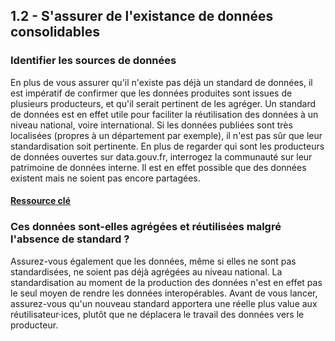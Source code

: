 ## 1.2 - S'assurer de l'existance de données consolidables

### Identifier les sources de données 

En plus de vous assurer qu'il n'existe pas déjà un standard de données, il est impératif de confirmer que les données produites sont issues de plusieurs producteurs, et qu'il serait pertinent de les agréger. 
Un standard de données est en effet utile pour faciliter la réutilisation des données à un niveau national, voire international. Si les données  publiées sont très localisées (propres à un département par exemple), il n'est pas sûr que leur standardisation soit pertinente. 
En plus de regarder qui sont les producteurs de données ouvertes sur data.gouv.fr, interrogez la communauté sur leur patrimoine de données interne. Il est en effet possible que des données existent mais ne soient pas encore partagées. 

#### [Ressource clé](https://www.data.gouv.fr/fr/datasets/)

### Ces données sont-elles agrégées et réutilisées malgré l'absence de standard ?  

Assurez-vous également que les données, même si elles ne sont pas standardisées, ne soient pas déjà agrégées au niveau national. La standardisation au moment de la production des données n'est en effet pas le seul moyen de rendre les données interopérables. 
Avant de vous lancer, assurez-vous qu'un nouveau standard apportera une réelle plus value aux réutilisateur·ices, plutôt que ne déplacera le travail des données vers le producteur. 

